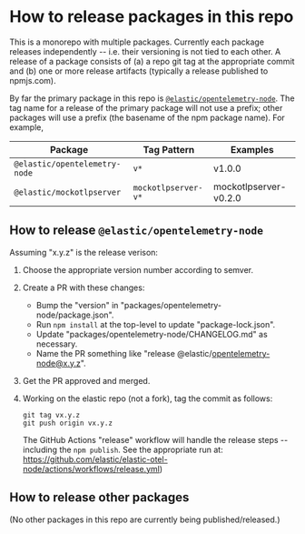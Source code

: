 # How to release packages in this repo

This is a monorepo with multiple packages. Currently each package releases
independently -- i.e. their versioning is not tied to each other. A release of
a package consists of (a) a repo git tag at the appropriate commit and (b) one
or more release artifacts (typically a release published to npmjs.com).

By far the primary package in this repo is [`@elastic/opentelemetry-node`](./packages/opentelemetry-node/).
The tag name for a release of the primary package will not use a prefix; other
packages will use a prefix (the basename of the npm package name). For example,

| Package                       | Tag Pattern         | Examples |
| ----------------------------- | ------------------- | -------- |
| `@elastic/opentelemetry-node` | `v*`                | v1.0.0   |
| `@elastic/mockotlpserver`     | `mockotlpserver-v*` | mockotlpserver-v0.2.0 |


## How to release `@elastic/opentelemetry-node`

Assuming "x.y.z" is the release verison:

1. Choose the appropriate version number according to semver.

2. Create a PR with these changes:
    - Bump the "version" in "packages/opentelemetry-node/package.json".
    - Run `npm install` at the top-level to update "package-lock.json".
    - Update "packages/opentelemetry-node/CHANGELOG.md" as necessary.
    - Name the PR something like "release @elastic/opentelemetry-node@x.y.z".

3. Get the PR approved and merged.

4. Working on the elastic repo (not a fork), tag the commit as follows:
    ```
    git tag vx.y.z
    git push origin vx.y.z
    ```
    The GitHub Actions "release" workflow will handle the release
    steps -- including the `npm publish`. See the appropriate run at:
    https://github.com/elastic/elastic-otel-node/actions/workflows/release.yml)


## How to release other packages

(No other packages in this repo are currently being published/released.)

